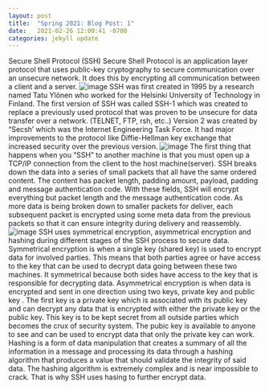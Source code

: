 ```yaml
---
layout: post
title:  "Spring 2021: Blog Post: 1"
date:   2021-02-26 12:00:41 -0700
categories: jekyll update
---
```

Secure Shell Protocol (SSH)
Secure Shell Protocol is an application layer protocol that uses public-key cryptography to secure communication over an unsecure network. It does this by encrypting all communication between a client and a server.
![image](/assets/images/.jpg)
SSH was first created in 1995 by a research named Tatu Ylönen who worked for the Helsinki University of Technology in Finland.  The first version of SSH was called SSH-1 which was created to replace a previously used protocol that was proven to be unsecure for data transfer over a network. (TELNET, FTP, rsh, etc..) Version 2 was created by “Secsh’ which was the Internet Engineering Task Force. It had major improvements to the protocol like Diffie-Hellman key exchange that increased security over the previous version.
![image](/assets/images/.jpg)
The first thing that happens when you “SSH” to another machine is that you must open up a TCP/IP connection from the client to the host machine(server). SSH breaks down the data into a series of small packets that all have the same ordered content. The content has packet length, padding amount, payload, padding and message authentication code. With these fields, SSH will encrypt everything but packet length and the message authentication code. As more data is being broken down to smaller packets for deliver, each subsequent packet is encrypted using some meta data from the previous packets so that it can ensure integrity during delivery and reassembly.
![image](/assets/images/.jpg)
SSH uses symmetrical encryption, asymmetrical encryption and hashing during different stages of the SSH process to secure data. 
Symmetrical encryption is when a single key (shared key) is used to encrypt data for involved parties. This means that both parties agree or have access to the key that can be used to decrypt data going between these two machines. It symmetrical because both sides have access to the key that is responsible for decrypting data. 
Asymmetrical encryption is when data is encrypted and sent in one direction using two keys, private key and public key . The first key is a private key which is associated with its public key and can decrypt any data that is encrypted with either the private key or the public key. This key is to be kept secret from all outside parties which becomes the crux of security system. The pubic key is available to anyone to see and can be used to encrypt data that only the private key can work.
Hashing is  a form of data manipulation that creates a summary of all the information in a message and processing its data through a hashing algorithm that produces a value that should validate the integrity of said data. The hashing algorithm is extremely complex and is near impossible to crack. That is why SSH uses hasing to further encrypt data.
